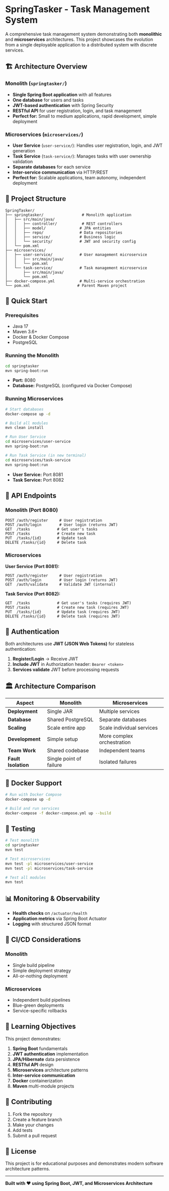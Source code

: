 # SpringTasker - Task Management System

A comprehensive task management system demonstrating both **monolithic** and **microservices** architectures. This project showcases the evolution from a single deployable application to a distributed system with discrete services.

## 🏗️ Architecture Overview

### Monolith (`springtasker/`)
- **Single Spring Boot application** with all features
- **One database** for users and tasks
- **JWT-based authentication** with Spring Security
- **RESTful API** for user registration, login, and task management
- **Perfect for:** Small to medium applications, rapid development, simple deployment

### Microservices (`microservices/`)
- **User Service** (`user-service/`): Handles user registration, login, and JWT generation
- **Task Service** (`task-service/`): Manages tasks with user ownership validation
- **Separate databases** for each service
- **Inter-service communication** via HTTP/REST
- **Perfect for:** Scalable applications, team autonomy, independent deployment

## 📁 Project Structure

```
SpringTasker/
├── springtasker/                 # Monolith application
│   ├── src/main/java/
│   │   ├── controller/           # REST controllers
│   │   ├── model/               # JPA entities
│   │   ├── repo/                # Data repositories
│   │   ├── service/             # Business logic
│   │   └── security/            # JWT and security config
│   └── pom.xml
├── microservices/
│   ├── user-service/            # User management microservice
│   │   ├── src/main/java/
│   │   └── pom.xml
│   └── task-service/            # Task management microservice
│       ├── src/main/java/
│       └── pom.xml
├── docker-compose.yml           # Multi-service orchestration
└── pom.xml                     # Parent Maven project
```

## 🚀 Quick Start

### Prerequisites
- Java 17
- Maven 3.6+
- Docker & Docker Compose
- PostgreSQL

### Running the Monolith
```bash
cd springtasker
mvn spring-boot:run
```
- **Port:** 8080
- **Database:** PostgreSQL (configured via Docker Compose)

### Running Microservices
```bash
# Start databases
docker-compose up -d

# Build all modules
mvn clean install

# Run User Service
cd microservices/user-service
mvn spring-boot:run

# Run Task Service (in new terminal)
cd microservices/task-service
mvn spring-boot:run
```
- **User Service:** Port 8081
- **Task Service:** Port 8082

## 🔧 API Endpoints

### Monolith (Port 8080)
```
POST /auth/register     # User registration
POST /auth/login        # User login (returns JWT)
GET  /tasks            # Get user's tasks
POST /tasks            # Create new task
PUT  /tasks/{id}       # Update task
DELETE /tasks/{id}     # Delete task
```

### Microservices
**User Service (Port 8081):**
```
POST /auth/register     # User registration
POST /auth/login        # User login (returns JWT)
GET  /auth/validate     # Validate JWT (internal)
```

**Task Service (Port 8082):**
```
GET  /tasks            # Get user's tasks (requires JWT)
POST /tasks            # Create new task (requires JWT)
PUT  /tasks/{id}       # Update task (requires JWT)
DELETE /tasks/{id}     # Delete task (requires JWT)
```

## 🔐 Authentication

Both architectures use **JWT (JSON Web Tokens)** for stateless authentication:

1. **Register/Login** → Receive JWT
2. **Include JWT** in Authorization header: `Bearer <token>`
3. **Services validate** JWT before processing requests

## 🏛️ Architecture Comparison

| Aspect | Monolith | Microservices |
|--------|----------|---------------|
| **Deployment** | Single JAR | Multiple services |
| **Database** | Shared PostgreSQL | Separate databases |
| **Scaling** | Scale entire app | Scale individual services |
| **Development** | Simple setup | More complex orchestration |
| **Team Work** | Shared codebase | Independent teams |
| **Fault Isolation** | Single point of failure | Isolated failures |

## 🐳 Docker Support

```bash
# Run with Docker Compose
docker-compose up -d

# Build and run services
docker-compose -f docker-compose.yml up --build
```

## 🧪 Testing

```bash
# Test monolith
cd springtasker
mvn test

# Test microservices
mvn test -pl microservices/user-service
mvn test -pl microservices/task-service

# Test all modules
mvn test
```

## 📊 Monitoring & Observability

- **Health checks** on `/actuator/health`
- **Application metrics** via Spring Boot Actuator
- **Logging** with structured JSON format

## 🔄 CI/CD Considerations

### Monolith
- Single build pipeline
- Simple deployment strategy
- All-or-nothing deployment

### Microservices
- Independent build pipelines
- Blue-green deployments
- Service-specific rollbacks

## 🎯 Learning Objectives

This project demonstrates:

1. **Spring Boot** fundamentals
2. **JWT authentication** implementation
3. **JPA/Hibernate** data persistence
4. **RESTful API** design
5. **Microservices** architecture patterns
6. **Inter-service communication**
7. **Docker** containerization
8. **Maven** multi-module projects

## 🤝 Contributing

1. Fork the repository
2. Create a feature branch
3. Make your changes
4. Add tests
5. Submit a pull request

## 📝 License

This project is for educational purposes and demonstrates modern software architecture patterns.

---

**Built with ❤️ using Spring Boot, JWT, and Microservices Architecture** 